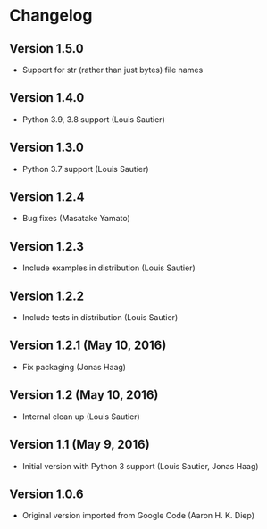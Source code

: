# Changelog

## Version 1.5.0
- Support for str (rather than just bytes) file names

## Version 1.4.0
- Python 3.9, 3.8 support (Louis Sautier)

## Version 1.3.0
- Python 3.7 support (Louis Sautier)

## Version 1.2.4
- Bug fixes (Masatake Yamato)

## Version 1.2.3
- Include examples in distribution (Louis Sautier)

## Version 1.2.2
- Include tests in distribution (Louis Sautier)

## Version 1.2.1 (May 10, 2016)
- Fix packaging (Jonas Haag)

## Version 1.2 (May 10, 2016)
- Internal clean up (Louis Sautier)

## Version 1.1 (May 9, 2016)
- Initial version with Python 3 support (Louis Sautier, Jonas Haag)

## Version 1.0.6
- Original version imported from Google Code (Aaron H. K. Diep)
